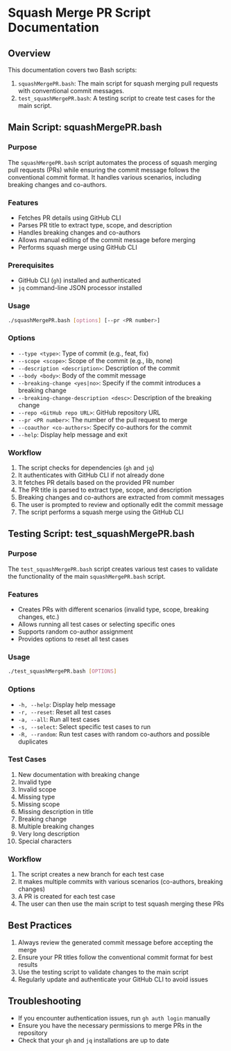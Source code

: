# Squash Merge PR Script Documentation

## Overview

This documentation covers two Bash scripts:

1. `squashMergePR.bash`: The main script for squash merging pull requests with conventional commit messages.
2. `test_squashMergePR.bash`: A testing script to create test cases for the main script.

## Main Script: squashMergePR.bash

### Purpose

The `squashMergePR.bash` script automates the process of squash merging pull requests (PRs) while ensuring the commit message follows the conventional commit format. It handles various scenarios, including breaking changes and co-authors.

### Features

- Fetches PR details using GitHub CLI
- Parses PR title to extract type, scope, and description
- Handles breaking changes and co-authors
- Allows manual editing of the commit message before merging
- Performs squash merge using GitHub CLI

### Prerequisites

- GitHub CLI (`gh`) installed and authenticated
- `jq` command-line JSON processor installed

### Usage

```bash
./squashMergePR.bash [options] [--pr <PR number>]
```

### Options

- `--type <type>`: Type of commit (e.g., feat, fix)
- `--scope <scope>`: Scope of the commit (e.g., lib, none)
- `--description <description>`: Description of the commit
- `--body <body>`: Body of the commit message
- `--breaking-change <yes|no>`: Specify if the commit introduces a breaking change
- `--breaking-change-description <desc>`: Description of the breaking change
- `--repo <GitHub repo URL>`: GitHub repository URL
- `--pr <PR number>`: The number of the pull request to merge
- `--coauthor <co-authors>`: Specify co-authors for the commit
- `--help`: Display help message and exit

### Workflow

1. The script checks for dependencies (`gh` and `jq`)
2. It authenticates with GitHub CLI if not already done
3. It fetches PR details based on the provided PR number
4. The PR title is parsed to extract type, scope, and description
5. Breaking changes and co-authors are extracted from commit messages
6. The user is prompted to review and optionally edit the commit message
7. The script performs a squash merge using the GitHub CLI

## Testing Script: test_squashMergePR.bash

### Purpose

The `test_squashMergePR.bash` script creates various test cases to validate the functionality of the main `squashMergePR.bash` script.

### Features

- Creates PRs with different scenarios (invalid type, scope, breaking changes, etc.)
- Allows running all test cases or selecting specific ones
- Supports random co-author assignment
- Provides options to reset all test cases

### Usage

```bash
./test_squashMergePR.bash [OPTIONS]
```

### Options

- `-h, --help`: Display help message
- `-r, --reset`: Reset all test cases
- `-a, --all`: Run all test cases
- `-s, --select`: Select specific test cases to run
- `-R, --random`: Run test cases with random co-authors and possible duplicates

### Test Cases

1. New documentation with breaking change
2. Invalid type
3. Invalid scope
4. Missing type
5. Missing scope
6. Missing description in title
7. Breaking change
8. Multiple breaking changes
9. Very long description
10. Special characters

### Workflow

1. The script creates a new branch for each test case
2. It makes multiple commits with various scenarios (co-authors, breaking changes)
3. A PR is created for each test case
4. The user can then use the main script to test squash merging these PRs

## Best Practices

1. Always review the generated commit message before accepting the merge
2. Ensure your PR titles follow the conventional commit format for best results
3. Use the testing script to validate changes to the main script
4. Regularly update and authenticate your GitHub CLI to avoid issues

## Troubleshooting

- If you encounter authentication issues, run `gh auth login` manually
- Ensure you have the necessary permissions to merge PRs in the repository
- Check that your `gh` and `jq` installations are up to date

